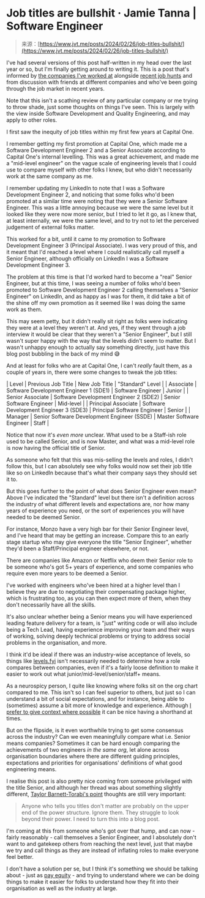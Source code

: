 <!--yml
category: 未分类
date: 2024-05-29 13:23:44
-->

# Job titles are bullshit · Jamie Tanna | Software Engineer

> 来源：[https://www.jvt.me/posts/2024/02/26/job-titles-bullshit/](https://www.jvt.me/posts/2024/02/26/job-titles-bullshit/)

I've had several versions of this post half-written in my head over the last year or so, but I'm finally getting around to writing it. This is a post that's informed by [the companies I've worked at](https://hire.jvt.me) alongside [recent job hunts](https://www.jvt.me/posts/2022/05/02/lessons-learned-job-hunt/) and from discussion with friends at different companies and who've been going through the job market in recent years.

Note that this isn't a scathing review of any particular company or me trying to throw shade, just some thoughts on things I've seen. This is largely with the view inside Software Development and Quality Engineering, and may apply to other roles.

I first saw the inequity of job titles within my first few years at Capital One.

I remember getting my first promotion at Capital One, which made me a Software Development Engineer 2 and a Senior Associate according to Capital One's internal levelling. This was a great achievement, and made me a "mid-level engineer" on the vague scale of engineering levels that I could use to compare myself with other folks I knew, but who didn't necessarily work at the same company as me.

I remember updating my LinkedIn to note that I was a Software Development Engineer 2, and noticing that some folks who'd been promoted at a similar time were noting that they were a Senior Software Engineer. This was a little annoying because we were the same level but it looked like they were now more senior, but I tried to let it go, as I knew that, at least internally, we were the same level, and to try not to let the perceived judgement of external folks matter.

This worked for a bit, until it came to my promotion to Software Development Engineer 3 (Principal Associate). I was very proud of this, and it meant that I'd reached a level where I could realistically call myself a Senior Engineer, although officially on LinkedIn I was a Software Development Engineer 3.

The problem at this time is that I'd worked hard to become a "real" Senior Engineer, but at this time, I was seeing a number of folks who'd been promoted to Software Development Engineer 2 calling themselves a "Senior Engineer" on LinkedIn, and as happy as I was for them, it did take a bit of the shine off my own promotion as it seemed like I was doing the same work as them.

This may seem petty, but it didn't really sit right as folks were indicating they were at a level they weren't at. And yes, if they went through a job interview it would be clear that they weren't a "Senior Engineer", but I still wasn't super happy with the way that the levels didn't seem to matter. But I wasn't unhappy enough to actually say something directly, just have this blog post bubbling in the back of my mind 😅

And at least for folks who are at Capital One, I can't *really* fault them, as a couple of years in, there were some changes to tweak the job titles:

| Level | Previous Job Title | New Job Title | "Standard" Level |
| Associate | Software Development Engineer 1 (SDE1) | Software Engineer | Junior |
| Senior Associate | Software Development Engineer 2 (SDE2) | Senior Software Engineer | Mid-level |
| Principal Associate | Software Development Engineer 3 (SDE3) | Principal Software Engineer | Senior |
| Manager | Senior Software Development Engineer (SSDE) | Master Software Engineer | Staff |

Notice that now it's *even more* unclear. What used to be a Staff-ish role used to be called Senior, and is now Master, and what was a mid-level role is now having the official title of Senior.

As someone who felt that this was mis-selling the levels and roles, I didn't follow this, but I can absolutely see why folks would now set their job title like so on LinkedIn because that's what their company says they should set it to.

But this goes further to the point of what does Senior Engineer even mean? Above I've indicated the "Standard" level but there isn't a definition across the industry of what different levels and expectations are, nor how many years of experience you need, or the sort of experiences you will have needed to be deemed Senior.

For instance, Monzo have a very high bar for their Senior Engineer level, and I've heard that may be getting an increase. Compare this to an early stage startup who may give everyone the title "Senior Engineer", whether they'd been a Staff/Principal engineer elsewhere, or not.

There are companies like Amazon or Netflix who deem their Senior role to be someone who's got 5+ years of experience, and some companies who require even more years to be deemed a Senior.

I've worked with engineers who've been hired at a higher level than I believe they are due to negotiating their compensating package higher, which is frustrating too, as you can then expect more of them, when they don't necessarily have all the skills.

It's also unclear whether being a Senior means you will have experienced leading feature delivery for a team, is "just" writing code or will also include being a Tech Lead, having experience improving your team and their ways of working, solving deeply technical problems or trying to address social problems in the organisation, and more.

I think it'd be ideal if there was an industry-wise acceptance of levels, so things like [levels.fyi](https://levels.fyi) isn't necessarily needed to determine how a role compares between companies, even if it's a fairly loose definition to make it easier to work out what junior/mid-level/senior/staff+ means.

As a neurospicy person, I quite like knowing where folks sit on the org chart compared to me. This isn't so I can feel superior to others, but just so I can understand a bit of social expectations, and for instance, being able to (sometimes) assume a bit more of knowledge and experience. Although [I prefer to give context where possible](https://www.jvt.me/posts/2018/08/16/context-is-king/) it can be nice having a shorthand at times.

But on the flipside, is it even worthwhile trying to get some consensus across the industry? Can we even meaningfully compare what i.e. Senior means companies? Sometimes it can be hard enough comparing the achievements of two engineers *in the same org*, let alone across organisation boundaries where there are different guiding principles, expectations and priorities for organisations' definitions of what good engineering means.

I realise this post is also pretty nice coming from someone privileged with the title Senior, and although her thread was about something slightly different, [Taylor Barnett-Torabi's point](https://hachyderm.io/@taylor_atx/111303914380380584) thoughts are still very important:

> Anyone who tells you titles don't matter are probably on the upper end of the power structure. Ignore them. They struggle to look beyond their power. I need to turn this into a blog post.

I'm coming at this from someone who's got over that hump, and can now - fairly reasonably - call themselves a Senior Engineer, and I absolutely don't want to and gatekeep others from reaching the next level, just that maybe we try and call things as they are instead of inflating roles to make everyone feel better.

I don't have a solution per se, but I think it's something we should be talking about - just as [pay equity](https://www.jvt.me/posts/2022/09/21/year-later-salary-history/) - and trying to understand where we can be doing things to make it easier for folks to understand how they fit into their organisation as well as the industry at large.